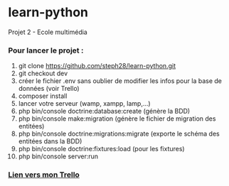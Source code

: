 # learn-python
Projet 2 - Ecole multimédia

### Pour lancer le projet :
1. git clone https://github.com/steph28/learn-python.git
2. git checkout dev
3. créer le fichier .env sans oublier de modifier les infos pour la base de données (voir Trello)
4. composer install
5. lancer votre serveur (wamp, xampp, lamp,...)
6. php bin/console doctrine:database:create (génère la BDD)
7. php bin/console make:migration (génère le fichier de migration des entitées)
8. php bin/console doctrine:migrations:migrate (exporte le schéma des entitées dans la BDD)
9. php bin/console doctrine:fixtures:load (pour les fixtures)
10. php bin/console server:run

### [Lien vers mon Trello](https://trello.com/b/L7O7Nl4Z/learn-python)
